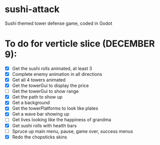# sushi-attack
Sushi themed tower defense game, coded in Godot

# To do for verticle slice (DECEMBER 9):
- [x] Get the sushi rolls animated, at least 3
- [x] Complete enemy animation in all directions
- [x] Get all 4 towers animated
- [x] Get the towerGui to display the price
- [ ] Get the towerGui to show range
- [x] Get the path to show up
- [x] Get a background
- [x] Get the towerPlatforms to look like plates
- [x] Get a wave bar showing up
- [ ] Get lives looking like the happiness of grandma
- [x] Get sushi rolls with health bars
- [ ] Spruce up main menu, pause, game over, success menus
- [x] Redo the chopsticks skins
